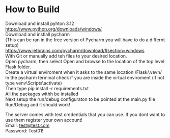 # How to Build
Download and install pyhton 3.12<br>
https://www.python.org/downloads/windows/ <br>
Download and instlall pycharm <br>
(This can be ran in the free version of Pycharm you will have to do a differnt setup)<br>
https://www.jetbrains.com/pycharm/download/#section=windows<br>
With Git or manually add teh files to your desired location.<br>
Open pycharm, then select Open and browse to the location of the top level Flask folder. <br>
Create a virtual enviroment when it asks to the same location /Flask/.vevn/ <br>
In the pycharm terminal check if you are inside the virtual enviroment (if not type venv\Scripts\activate) <br>
Then type pip install -r requirements.txt <br>
All the packages withh be installed <br>
Next setup the run/debug configuraton to be pointed at the main.py file <br>
Run/Debug and it should work!

The server comes with test credentials that you can use. If you dont want to use them register your own account!<br>
Email: test@test.com<br>
Password: Test01!<br>

